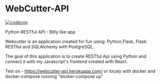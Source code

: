 # WebCutter-API
[![codecov](https://codecov.io/gh/HumbleNarcissus/WebCutter-API/branch/master/graph/badge.svg)](https://codecov.io/gh/HumbleNarcissus/WebCutter-API)

Python RESTful API - Bitly like app

Webcutter is an application created for fun using: Python,Flask, Flask RESTful and SQLAlchemy with PostgreSQL.

The goal of this application is to create RESTful Api using Python and connect it with my Javascript's frontend created with React.

Test on - https://webcutter-api.herokuapp.com/ or localy with docker and docker-compose running "docker-compose up"
